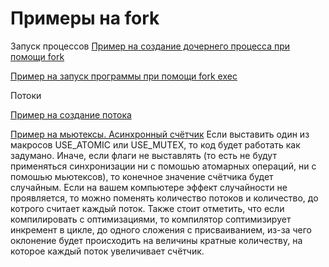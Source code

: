 # Примеры на fork

Запуск процессов
[Пример на создание дочернего процесса при помощи fork](parent_child.c)

[Пример на запуск программы при помощи fork exec](run_prog.c)

Потоки

[Пример на создание потока](parallel.c)

[Пример на мьютексы. Асинхронный счётчик](async_counter.c)
Если выставить один из макросов USE_ATOMIC или USE_MUTEX, то код будет работать как задумано.
Иначе, если флаги не выставлять (то есть не будут применяться синхронизации ни с помошью атомарных операций, ни с помошью мьютексов),
то конечное значение счётчика будет случайным.
Если на вашем компьютере эффект случайности не проявляется, то можно поменять количество потоков и количество, до котрого считает каждый поток.
Также стоит отметить, что если компилировать с оптимизациями, то компилятор соптимизирует инкремент в цикле, до одного сложения с присваиванием,
из-за чего оклонение будет происходить на величины кратные количеству, на которое каждый поток увеличивает счётчик.